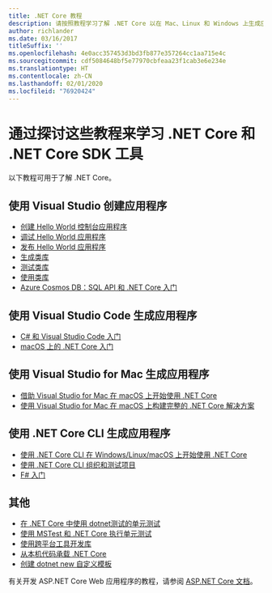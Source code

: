 ```yaml
---
title: .NET Core 教程
description: 请按照教程学习了解 .NET Core 以在 Mac、Linux 和 Windows 上生成应用和库。
author: richlander
ms.date: 03/16/2017
titleSuffix: ''
ms.openlocfilehash: 4e0acc357453d3bd3fb877e357264cc1aa715e4c
ms.sourcegitcommit: cdf5084648bf5e77970cbfeaa23f1cab3e6e234e
ms.translationtype: HT
ms.contentlocale: zh-CN
ms.lasthandoff: 02/01/2020
ms.locfileid: "76920424"
---
```

# <a name="learn-net-core-and-the-net-core-sdk-tools-by-exploring-these-tutorials"></a>通过探讨这些教程来学习 .NET Core 和 .NET Core SDK 工具

以下教程可用于了解 .NET Core。

## <a name="create-applications-with-visual-studio"></a>使用 Visual Studio 创建应用程序

- [创建 Hello World 控制台应用程序](with-visual-studio.md)
- [调试 Hello World 应用程序](debugging-with-visual-studio.md)
- [发布 Hello World 应用程序](publishing-with-visual-studio.md)
- [生成类库](library-with-visual-studio.md)
- [测试类库](testing-library-with-visual-studio.md)
- [使用类库](consuming-library-with-visual-studio.md)
- [Azure Cosmos DB：SQL API 和 .NET Core 入门](/azure/cosmos-db/sql-api-dotnetcore-get-started)

## <a name="build-applications-with-visual-studio-code"></a>使用 Visual Studio Code 生成应用程序

- [C# 和 Visual Studio Code 入门](with-visual-studio-code.md)
- [macOS 上的 .NET Core 入门](using-on-macos.md)

## <a name="build-applications-with-visual-studio-for-mac"></a>使用 Visual Studio for Mac 生成应用程序

- [借助 Visual Studio for Mac 在 macOS 上开始使用 .NET Core](using-on-mac-vs.md)
- [使用 Visual Studio for Mac 在 macOS 上构建完整的 .NET Core 解决方案](using-on-mac-vs-full-solution.md)

## <a name="build-applications-with-the-net-core-cli"></a>使用 .NET Core CLI 生成应用程序

- [使用 .NET Core CLI 在 Windows/Linux/macOS 上开始使用 .NET Core](cli-create-console-app.md)
- [使用 .NET Core CLI 组织和测试项目](testing-with-cli.md)
- [F# 入门](../../fsharp/get-started/get-started-command-line.md)

## <a name="other"></a>其他

- [在 .NET Core 中使用 dotnet测试的单元测试](../testing/unit-testing-with-dotnet-test.md)
- [使用 MSTest 和 .NET Core 执行单元测试](../testing/unit-testing-with-mstest.md)
- [使用跨平台工具开发库](libraries.md)
- [从本机代码承载 .NET Core](netcore-hosting.md)
- [创建 dotnet new 自定义模板](cli-templates-create-item-template.md)

有关开发 ASP.NET Core Web 应用程序的教程，请参阅 [ASP.NET Core 文档](/aspnet/core/)。
